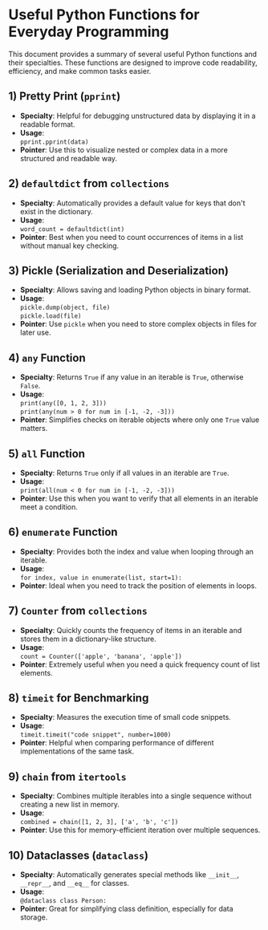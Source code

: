 # Useful Python Functions for Everyday Programming

This document provides a summary of several useful Python functions and their specialties. These functions are designed to improve code readability, efficiency, and make common tasks easier.

## 1) **Pretty Print (`pprint`)**
   - **Specialty**: Helpful for debugging unstructured data by displaying it in a readable format.
   - **Usage**:  
     `pprint.pprint(data)`
   - **Pointer**: Use this to visualize nested or complex data in a more structured and readable way.

## 2) **`defaultdict` from `collections`**
   - **Specialty**: Automatically provides a default value for keys that don't exist in the dictionary.
   - **Usage**:  
     `word_count = defaultdict(int)`
   - **Pointer**: Best when you need to count occurrences of items in a list without manual key checking.

## 3) **Pickle (Serialization and Deserialization)**
   - **Specialty**: Allows saving and loading Python objects in binary format.
   - **Usage**:  
     `pickle.dump(object, file)`  
     `pickle.load(file)`
   - **Pointer**: Use `pickle` when you need to store complex objects in files for later use.

## 4) **`any` Function**
   - **Specialty**: Returns `True` if any value in an iterable is `True`, otherwise `False`.
   - **Usage**:  
     `print(any([0, 1, 2, 3]))`  
     `print(any(num > 0 for num in [-1, -2, -3]))`
   - **Pointer**: Simplifies checks on iterable objects where only one `True` value matters.

## 5) **`all` Function**
   - **Specialty**: Returns `True` only if all values in an iterable are `True`.
   - **Usage**:  
     `print(all(num < 0 for num in [-1, -2, -3]))`
   - **Pointer**: Use this when you want to verify that all elements in an iterable meet a condition.

## 6) **`enumerate` Function**
   - **Specialty**: Provides both the index and value when looping through an iterable.
   - **Usage**:  
     `for index, value in enumerate(list, start=1):`
   - **Pointer**: Ideal when you need to track the position of elements in loops.

## 7) **`Counter` from `collections`**
   - **Specialty**: Quickly counts the frequency of items in an iterable and stores them in a dictionary-like structure.
   - **Usage**:  
     `count = Counter(['apple', 'banana', 'apple'])`
   - **Pointer**: Extremely useful when you need a quick frequency count of list elements.

## 8) **`timeit` for Benchmarking**
   - **Specialty**: Measures the execution time of small code snippets.
   - **Usage**:  
     `timeit.timeit("code snippet", number=1000)`
   - **Pointer**: Helpful when comparing performance of different implementations of the same task.

## 9) **`chain` from `itertools`**
   - **Specialty**: Combines multiple iterables into a single sequence without creating a new list in memory.
   - **Usage**:  
     `combined = chain([1, 2, 3], ['a', 'b', 'c'])`
   - **Pointer**: Use this for memory-efficient iteration over multiple sequences.

## 10) **Dataclasses (`dataclass`)**
   - **Specialty**: Automatically generates special methods like `__init__`, `__repr__`, and `__eq__` for classes.
   - **Usage**:  
     `@dataclass class Person:`
   - **Pointer**: Great for simplifying class definition, especially for data storage.

